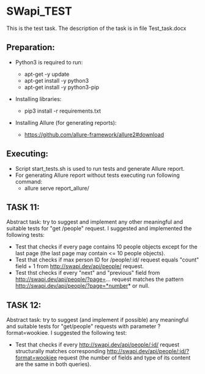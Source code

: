 # SWapi_TEST

This is the test task. The description of the task is in file Test_task.docx

## Preparation:
- Python3 is required to run:
    - apt-get -y update
    - apt-get install -y python3
    - apt-get install -y python3-pip
    
- Installing libraries:
    - pip3 install -r requirements.txt
    
- Installing Allure (for generating reports):
    - https://github.com/allure-framework/allure2#download
    
## Executing:
- Script start_tests.sh is used to run tests and generate Allure report.
- For generating Allure report without tests executing run following command:
    - allure serve report_allure/

## TASK 11:
Abstract task: try to suggest and implement any other meaningful and suitable tests for "get /people" request. I suggested and implemented the following tests:
- Test that checks if every page contains 10 people objects except for the last page (the last page may contain <= 10 people objects).
- Test that checks if max person ID for /people/:id/ request equals "count" field + 1 from http://swapi.dev/api/people/ request.
- Test thst checks if every "next" and "previous" field from http://swapi.dev/api/people/?page=... request matches the pattern http://swapi.dev/api/people/?page=*number* or null.

## TASK 12:
Abstract task: try to suggest (and implement if possible) any meaningful and suitable tests for "get/people" requests with parameter ?format=wookiee. I suggested the following test: 
- Test that checks if every http://swapi.dev/api/people/:id/ request structurally matches corresponding http://swapi.dev/api/people/:id/?format=wookiee request (the number of fields and type of its content are the same in both queries).
